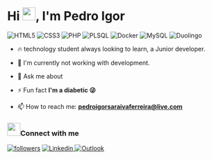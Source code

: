 <h1 align="left">Hi <img src="https://raw.githubusercontent.com/kaueMarques/kaueMarques/master/hi.gif" height="30px">, I'm Pedro Igor</h1>
 
![HTML5](https://img.shields.io/badge/html5-%23E34F26.svg?style=for-the-badge&logo=html5&logoColor=white)
![CSS3](https://img.shields.io/badge/css3-%231572B6.svg?style=for-the-badge&logo=css3&logoColor=white)
![PHP](https://img.shields.io/badge/php-%23777BB4.svg?style=for-the-badge&logo=php&logoColor=white)
![PLSQL](https://img.shields.io/badge/PLSQL-F80000?style=for-the-badge&logo=oracle&logoColor=black)
![Docker](https://img.shields.io/badge/docker-%230db7ed.svg?style=for-the-badge&logo=docker&logoColor=white)
![MySQL](https://img.shields.io/badge/mysql-%2300f.svg?style=for-the-badge&logo=mysql&logoColor=white)
![Duolingo](https://img.shields.io/badge/Duolingo-%234DC730.svg?style=for-the-badge&logo=Duolingo&logoColor=white)

- 🔥 technology student always looking to learn, a Junior developer.
 
- 🔭 I'm currently not working with development.
    
- 💬 Ask me about 

- ⚡ Fun fact **I'm a diabetic  😜**

- 📫 How to reach me: **pedroigorsaraivaferreira@live.com**
  <br/>
	 
<h3> <img src="https://media.giphy.com/media/iY8CRBdQXODJSCERIr/giphy.gif" width="30" height="30"/>Connect with me </h3>
 <div align="center"  class="icons-social" style="margin-left: 10px;">
</div>


<a href="https://github.com/pedroigorsf?tab=followers">
<img alt="followers" title="Follow me on Github" src="https://custom-icon-badges.herokuapp.com/github/followers/pedroigorsf?color=236ad3&labelColor=1155ba&style=for-the-badge&logo=person-add&label=Follow&logoColor=white"/></a>

<a href="https://www.linkedin.com/in/pisf/">  
<img src="https://img.shields.io/badge/LinkedIn-0077B5?style=for-the-badge&logo=linkedin&logoColor=white" alt="Linkedin">
</a>

<a href="mailto:pedroigorsaraivaferreira@live.com">
<img src="https://img.shields.io/badge/Microsoft_Outlook-0078D4?style=for-the-badge&logo=microsoft-outlook&logoColor=white" alt="Outlook">
</a>
